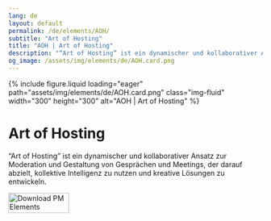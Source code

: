 ```yaml
---
lang: de
layout: default
permalink: /de/elements/AOH/
subtitle: "Art of Hosting"
title: "AOH | Art of Hosting"
description: "“Art of Hosting” ist ein dynamischer und kollaborativer Ansatz zur Moderation und Gestaltung von Gesprächen und Meetings, der darauf abzielt, kollektive Intelligenz zu nutzen und kreative Lösungen zu entwickeln."
og_image: /assets/img/elements/de/AOH.card.png
---
```


{% include figure.liquid loading="eager" path="assets/img/elements/de/AOH.card.png" class="img-fluid" width="300" height="300" alt="AOH | Art of Hosting" %}

# Art of Hosting

“Art of Hosting” ist ein dynamischer und kollaborativer Ansatz zur Moderation und Gestaltung von Gesprächen und Meetings, der darauf abzielt, kollektive Intelligenz zu nutzen und kreative Lösungen zu entwickeln.

<a href="https://apps.apple.com/app/apple-store/id6738084498?pt=127441684&ct=website&mt=8">
  <img src="{{ "assets/img/en/appstore.png" | relative_url }}" width="120" height="40" alt="Download PM Elements">
</a>
